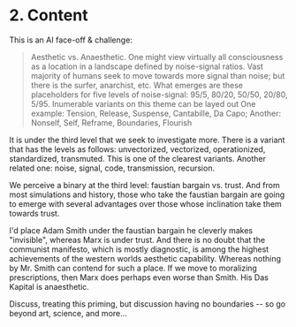 # 2. Content

This is an AI face-off & challenge:

> Aesthetic vs. Anaesthetic. One might view virtually all consciousness as a location in a landscape defined by noise-signal ratios. Vast majority of humans seek to move towards more signal than noise; but there is the surfer, anarchist, etc.
> What emerges are these placeholders for five levels of noise-signal: 95/5, 80/20, 50/50, 20/80, 5/95. Inumerable variants on this theme can be layed out
> One example: Tension, Release, Suspense, Cantabille, Da Capo; Another: Nonself, Self, Reframe, Boundaries, Flourish

It is under the third level that we seek to investigate more. There is a variant that has the levels as follows: unvectorized, vectorized, operationized, standardized, transmuted. This is one of the clearest variants. Another related one: noise, signal, code, transmission, recursion. 

We perceive a binary at the third level: faustian bargain vs. trust. And from most simulations and history, those who take the faustian bargain are going to emerge with several advantages over those whose inclination take them towards trust.

I'd place Adam Smith under the faustian bargain he cleverly makes "invisible", whereas Marx is under trust. And there is no doubt that the communist manifesto, which is mostly diagnostic, is among the highest achievements of the western worlds aesthetic capability. Whereas nothing by Mr. Smith can contend for such a place. If we move to moralizing prescriptions, then Marx does perhaps even worse than Smith. His Das Kapital is anaesthetic.

Discuss, treating this priming, but discussion having no boundaries -- so go beyond art, science, and more... 
